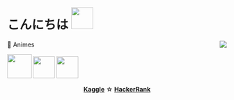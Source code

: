 # こんにちは <img src="https://c.tenor.com/twfR7wm9zs4AAAAi/mafumafu-cute.gif" width="50px"> 

<img align='right' src = "https://github-readme-stats.vercel.app/api/top-langs/?username=adjii&layout=compact&theme=dark"> 

📜 Animes

<img src="https://i.pinimg.com/564x/09/d8/46/09d846defa1c9e03afe5bc5b9013fb74.jpg" width="55.5px"> <img src="https://i.pinimg.com/564x/f2/55/65/f2556524159c17b7b4498d5534ec06de.jpg" width="50px"> <img src="https://i.pinimg.com/564x/81/a2/9e/81a29ed5c477634b9355cea806f32e0a.jpg" width="50px">

<p align="center"> 
  <strong><a href="https://www.kaggle.com/desykaadji">Kaggle</a></strong> ☆
  <strong><a href="https://www.hackerrank.com/adjiii">HackerRank</a></strong>
</p> 

<!---
adjii/adjii is a ✨ special ✨ repository because its `README.md` (this file) appears on your GitHub profile.
You can click the Preview link to take a look at your changes.
--->
